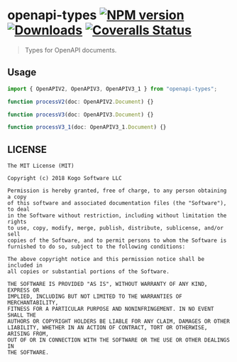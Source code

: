 # openapi-types [![NPM version][npm-image]][npm-url] [![Downloads][downloads-image]][npm-url] [![Coveralls Status][coveralls-image]][coveralls-url]
> Types for OpenAPI documents.

## Usage

```typescript
import { OpenAPIV2, OpenAPIV3, OpenAPIV3_1 } from "openapi-types";

function processV2(doc: OpenAPIV2.Document) {}

function processV3(doc: OpenAPIV3.Document) {}

function processV3_1(doc: OpenAPIV3_1.Document) {}
```

## LICENSE
``````
The MIT License (MIT)

Copyright (c) 2018 Kogo Software LLC

Permission is hereby granted, free of charge, to any person obtaining a copy
of this software and associated documentation files (the "Software"), to deal
in the Software without restriction, including without limitation the rights
to use, copy, modify, merge, publish, distribute, sublicense, and/or sell
copies of the Software, and to permit persons to whom the Software is
furnished to do so, subject to the following conditions:

The above copyright notice and this permission notice shall be included in
all copies or substantial portions of the Software.

THE SOFTWARE IS PROVIDED "AS IS", WITHOUT WARRANTY OF ANY KIND, EXPRESS OR
IMPLIED, INCLUDING BUT NOT LIMITED TO THE WARRANTIES OF MERCHANTABILITY,
FITNESS FOR A PARTICULAR PURPOSE AND NONINFRINGEMENT. IN NO EVENT SHALL THE
AUTHORS OR COPYRIGHT HOLDERS BE LIABLE FOR ANY CLAIM, DAMAGES OR OTHER
LIABILITY, WHETHER IN AN ACTION OF CONTRACT, TORT OR OTHERWISE, ARISING FROM,
OUT OF OR IN CONNECTION WITH THE SOFTWARE OR THE USE OR OTHER DEALINGS IN
THE SOFTWARE.
``````

[downloads-image]: http://img.shields.io/npm/dm/openapi-types.svg
[npm-url]: https://npmjs.org/package/openapi-types
[npm-image]: http://img.shields.io/npm/v/openapi-types.svg

[coveralls-url]: https://coveralls.io/github/kogosoftwarellc/open-api?branch=main
[coveralls-image]: https://coveralls.io/repos/github/kogosoftwarellc/open-api/badge.svg?branch=main
